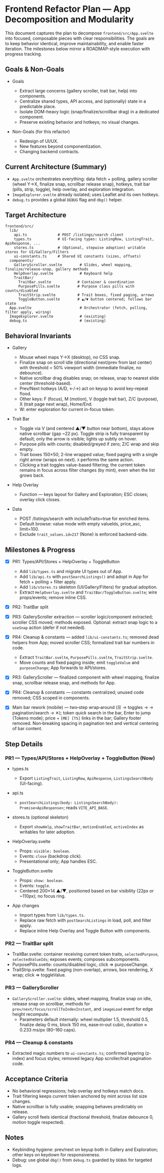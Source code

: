 # Frontend Refactor Plan — App Decomposition and Modularity

This document captures the plan to decompose `frontend/src/App.svelte` into focused, composable pieces with clear responsibilities. The goals are to keep behavior identical, improve maintainability, and enable faster iteration. The milestones below mirror a ROADMAP-style execution with progress tracking.

## Goals & Non-Goals

- Goals

  - Extract large concerns (gallery scroller, trait bar, help) into components.
  - Centralize shared types, API access, and (optionally) state in a predictable place.
  - Isolate DOM-heavy logic (snap/finalize/scrollbar drag) in a dedicated component.
  - Preserve existing behavior and hotkeys; no visual changes.

- Non-Goals (for this refactor)
  - Redesign of UI/UX.
  - New features beyond componentization.
  - Changing backend contracts.

## Current Architecture (Summary)

- `App.svelte` orchestrates everything: data fetch + polling, gallery scroller (wheel Y→X, finalize snap, scrollbar release snap), hotkeys, trait bar (pills, strip, toggle), help overlay, and exploration integration.
- `ImageExplorer.svelte` already isolated; uses Leaflet and its own hotkeys.
- `debug.ts` provides a global `DEBUG` flag and `dbg()` helper.

## Target Architecture

```
frontend/src/
  lib/
    api.ts              # POST /listings/search client
    types.ts            # UI-facing types: ListingRow, ListingTrait, ApiResponse, ...
    stores.ts           # (Optional, stepwise adoption) writable stores for UI/Gallery/Filters
    ui-constants.ts     # Shared UI constants (sizes, offsets)
  components/
    GalleryScroller.svelte        # Slides, wheel mapping, finalize/release-snap, gallery methods
    HelpOverlay.svelte            # Keyboard help
    TraitBar/
      TraitBar.svelte            # Container & coordination
      PurposePills.svelte        # Purpose class pills with counts/disabled
      TraitStrip.svelte          # Trait boxes, fixed paging, arrows
      ToggleButton.svelte        # ▲/▼ button centered; follows bar state
  App.svelte                      # Orchestrator (fetch, polling, filter apply, wiring)
  ImageExplorer.svelte            # (existing)
  debug.ts                        # (existing)
```

## Behavioral Invariants

- Gallery

  - Mouse wheel maps Y→X (desktop), no CSS snap.
  - Finalize snap on scroll idle (directional next/prev from last center) with threshold = 50% viewport width (immediate finalize, no debounce).
  - Native scrollbar drag disables snap; on release, snap to nearest slide center (threshold-based).
  - Prev/Next hotkeys (A/D, ←/→) act on keyup to avoid key-repeat flood.
  - Other keys: F (focus), M (motion), V (toggle trait bar), Z/C (purpose), X (trait page next wrap), Home/End.
  - W: enter exploration for current in-focus token.

- Trait Bar

  - Toggle via V (and centered ▲/▼ button near bottom), stays above native scrollbar (gap ~22 px). Toggle strip is fully transparent by default; only the arrow is visible; lights up subtly on hover.
  - Purpose pills with counts; disabled/greyed if zero; Z/C wrap and skip empty.
  - Trait boxes 150×50; 2-line wrapped value; fixed paging with a single right arrow (wraps on next). `X` performs the same action.
  - Clicking a trait toggles value-based filtering; the current token remains in focus across filter changes (by mint), even when the list grows back.

- Help Overlay

  - Function — keys layout for Gallery and Exploration; ESC closes; overlay click closes.

- Data
  - POST /listings/search with includeTraits=true for enriched items.
  - Default browse: value mode with empty valueIds, price_asc, limit=100.
  - Exclude `trait_values.id=217` (None) is enforced backend-side.

## Milestones & Progress

- [x] PR1: Types/API/Stores + HelpOverlay + ToggleButton

  - Add `lib/types.ts` and migrate UI types out of App.
  - Add `lib/api.ts` with `postSearchListings()` and adopt in App for fetch + polling + filter apply.
  - Add `lib/stores.ts` skeleton (UI/Gallery/Filters) for gradual adoption.
  - Extract `HelpOverlay.svelte` and `TraitBar/ToggleButton.svelte`; wire props/events; remove inline CSS.

- [x] PR2: TraitBar split
- [x] PR3: GalleryScroller extraction — scroller logic/component extracted; scroller CSS moved; methods exposed. Optional: extract snap logic to a `useSnap` action (defer if not needed).
- [x] PR4: Cleanup & constants — added `lib/ui-constants.ts`; removed dead helpers from App; moved scroller CSS; formalized trait bar numbers in code.

  - Extract `TraitBar.svelte`, `PurposePills.svelte`, `TraitStrip.svelte`.
  - Move counts and fixed paging inside; emit `toggleValue` and `purposeChange`; App forwards to API/stores.

- [x] PR3: GalleryScroller — finalized component with wheel mapping, finalize snap, scrollbar release snap, and methods for App.
- [x] PR4: Cleanup & constants — constants centralized; unused code removed; CSS scoped in components.
- [x] Main bar rework (mobile) — two‑step wrap‑around (☰ → toggles → → pagination/search → ✕); token quick search in the bar, Enter to jump (Tokens mode); price + `[ME] [TS]` links in the bar; Gallery footer removed. Non‑breaking spacing in pagination text and vertical centering of bar content.

## Step Details

### PR1 — Types/API/Stores + HelpOverlay + ToggleButton (Now)

- types.ts

  - Export `ListingTrait`, `ListingRow`, `ApiResponse`, `ListingsSearchBody` (UI-facing).

- api.ts

  - `postSearchListings(body: ListingsSearchBody): Promise<ApiResponse>`; reads `VITE_API_BASE`.

- stores.ts (optional skeleton)

  - Export `showHelp`, `showTraitBar`, `motionEnabled`, `activeIndex` as writables for later adoption.

- HelpOverlay.svelte

  - Props: `visible: boolean`.
  - Events: `close` (backdrop click).
  - Presentational only; App handles ESC.

- ToggleButton.svelte

  - Props: `show: boolean`.
  - Events: `toggle`.
  - Centered 200×14 ▲/▼, positioned based on bar visibility (22px or ~110px); no focus ring.

- App changes
  - Import types from `lib/types.ts`.
  - Replace raw fetch with `postSearchListings` in load, poll, and filter apply.
  - Replace inline Help Overlay and Toggle Button with components.

### PR2 — TraitBar split

- TraitBar.svelte: container receiving current token traits, `selectedPurpose`, `selectedValueIds`; exposes events; composes subcomponents.
- PurposePills.svelte: counts/disabled logic, click => purposeChange.
- TraitStrip.svelte: fixed paging (non-overlap), arrows, box rendering, X wrap; click => toggleValue.

### PR3 — GalleryScroller

- `GalleryScroller.svelte`: slides, wheel mapping, finalize snap on idle, release snap on scrollbar, methods for `prev/next/focus/scrollToIndexInstant`, and `imageLoad` event for edge height recompute.
  - Parameters default internally: wheel multiplier 1.5, threshold 0.5, finalize delay 0 ms, block 150 ms, ease‑in‑out cubic, duration ≈ 0.233 ms/px (80–160 caps).

### PR4 — Cleanup & constants

- Extracted magic numbers to `ui-constants.ts`; confirmed layering (z-index) and focus styles; removed legacy App scroller/trait pagination code.

## Acceptance Criteria

- No behavioral regressions; help overlay and hotkeys match docs.
- Trait filtering keeps current token anchored by mint across list size changes.
- Native scrollbar is fully usable; snapping behaves predictably on release.
- Gallery scroll feels identical (fractional threshold, finalize debounce 0, motion toggle respected).

## Notes

- Keybinding hygiene: prev/next on keyup both in Gallery and Exploration; other keys on keydown for responsiveness.
- Debug: use global `dbg()` from `debug.ts` guarded by `DEBUG` for targeted logs.
